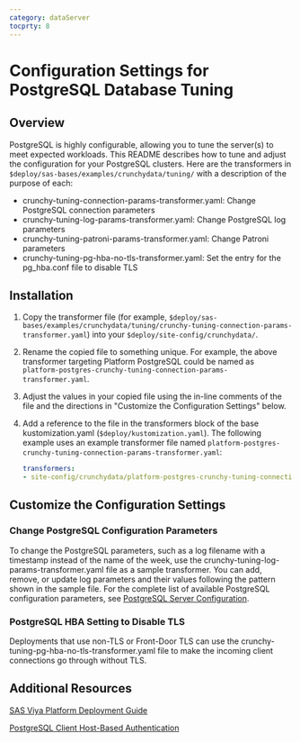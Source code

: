 ```yaml
---
category: dataServer
tocprty: 8
---
```


# Configuration Settings for PostgreSQL Database Tuning

## Overview

PostgreSQL is highly configurable, allowing you to tune the server(s) to meet expected workloads. This README describes how to tune and adjust the configuration for your PostgreSQL clusters. Here are the transformers in `$deploy/sas-bases/examples/crunchydata/tuning/` with a description of the purpose of each:
- crunchy-tuning-connection-params-transformer.yaml: Change PostgreSQL connection parameters
- crunchy-tuning-log-params-transformer.yaml: Change PostgreSQL log parameters
- crunchy-tuning-patroni-params-transformer.yaml: Change Patroni parameters
- crunchy-tuning-pg-hba-no-tls-transformer.yaml: Set the entry for the pg_hba.conf file to disable TLS


## Installation

1. Copy the transformer file (for example, `$deploy/sas-bases/examples/crunchydata/tuning/crunchy-tuning-connection-params-transformer.yaml`) into your `$deploy/site-config/crunchydata/`.

2. Rename the copied file to something unique. For example, the above transformer targeting Platform PostgreSQL could be named as `platform-postgres-crunchy-tuning-connection-params-transformer.yaml`.

3. Adjust the values in your copied file using the in-line comments of the file and the directions in "Customize the Configuration Settings" below.

4. Add a reference to the file in the transformers block of the base kustomization.yaml (`$deploy/kustomization.yaml`). The following example uses an example transformer file named `platform-postgres-crunchy-tuning-connection-params-transformer.yaml`:

   ```yaml
   transformers:
   - site-config/crunchydata/platform-postgres-crunchy-tuning-connection-params-transformer.yaml
   ```

## Customize the Configuration Settings

### Change PostgreSQL Configuration Parameters

To change the PostgreSQL parameters, such as a log filename with a timestamp instead of the name of the week, use the crunchy-tuning-log-params-transformer.yaml file as a sample transformer. You can add, remove, or update log parameters and their values following the pattern shown in the sample file. For the complete list of available PostgreSQL configuration parameters, see [PostgreSQL Server Configuration](https://www.postgresql.org/docs/12/config-setting.html).

### PostgreSQL HBA Setting to Disable TLS

Deployments that use non-TLS or Front-Door TLS can use the crunchy-tuning-pg-hba-no-tls-transformer.yaml file to make the incoming client connections go through without TLS.

## Additional Resources

[SAS Viya Platform Deployment Guide](http://documentation.sas.com/?cdcId=itopscdc&cdcVersion=default&docsetId=dplyml0phy0dkr&docsetTarget=titlepage.htm&locale=en)

[PostgreSQL Client Host-Based Authentication](https://www.postgresql.org/docs/12/auth-pg-hba-conf.html)
